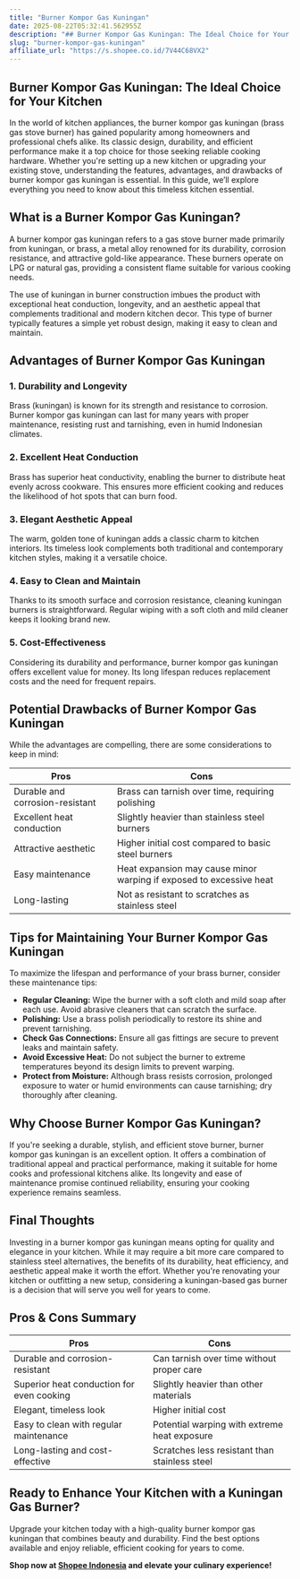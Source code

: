 ```yaml
---
title: "Burner Kompor Gas Kuningan"
date: 2025-08-22T05:32:41.562955Z
description: "## Burner Kompor Gas Kuningan: The Ideal Choice for Your Kitchen..."
slug: "burner-kompor-gas-kuningan"
affiliate_url: "https://s.shopee.co.id/7V44C68VX2"
---
```

## Burner Kompor Gas Kuningan: The Ideal Choice for Your Kitchen

In the world of kitchen appliances, the burner kompor gas kuningan (brass gas stove burner) has gained popularity among homeowners and professional chefs alike. Its classic design, durability, and efficient performance make it a top choice for those seeking reliable cooking hardware. Whether you're setting up a new kitchen or upgrading your existing stove, understanding the features, advantages, and drawbacks of burner kompor gas kuningan is essential. In this guide, we’ll explore everything you need to know about this timeless kitchen essential.

## What is a Burner Kompor Gas Kuningan?

A burner kompor gas kuningan refers to a gas stove burner made primarily from kuningan, or brass, a metal alloy renowned for its durability, corrosion resistance, and attractive gold-like appearance. These burners operate on LPG or natural gas, providing a consistent flame suitable for various cooking needs.

The use of kuningan in burner construction imbues the product with exceptional heat conduction, longevity, and an aesthetic appeal that complements traditional and modern kitchen decor. This type of burner typically features a simple yet robust design, making it easy to clean and maintain.

## Advantages of Burner Kompor Gas Kuningan

### 1. Durability and Longevity

Brass (kuningan) is known for its strength and resistance to corrosion. Burner kompor gas kuningan can last for many years with proper maintenance, resisting rust and tarnishing, even in humid Indonesian climates.

### 2. Excellent Heat Conduction

Brass has superior heat conductivity, enabling the burner to distribute heat evenly across cookware. This ensures more efficient cooking and reduces the likelihood of hot spots that can burn food.

### 3. Elegant Aesthetic Appeal

The warm, golden tone of kuningan adds a classic charm to kitchen interiors. Its timeless look complements both traditional and contemporary kitchen styles, making it a versatile choice.

### 4. Easy to Clean and Maintain

Thanks to its smooth surface and corrosion resistance, cleaning kuningan burners is straightforward. Regular wiping with a soft cloth and mild cleaner keeps it looking brand new.

### 5. Cost-Effectiveness

Considering its durability and performance, burner kompor gas kuningan offers excellent value for money. Its long lifespan reduces replacement costs and the need for frequent repairs.

## Potential Drawbacks of Burner Kompor Gas Kuningan

While the advantages are compelling, there are some considerations to keep in mind:

| Pros | Cons |
|---|---|
| Durable and corrosion-resistant | Brass can tarnish over time, requiring polishing |
| Excellent heat conduction | Slightly heavier than stainless steel burners |
| Attractive aesthetic | Higher initial cost compared to basic steel burners |
| Easy maintenance | Heat expansion may cause minor warping if exposed to excessive heat |
| Long-lasting | Not as resistant to scratches as stainless steel |

## Tips for Maintaining Your Burner Kompor Gas Kuningan

To maximize the lifespan and performance of your brass burner, consider these maintenance tips:

- **Regular Cleaning:** Wipe the burner with a soft cloth and mild soap after each use. Avoid abrasive cleaners that can scratch the surface.
- **Polishing:** Use a brass polish periodically to restore its shine and prevent tarnishing.
- **Check Gas Connections:** Ensure all gas fittings are secure to prevent leaks and maintain safety.
- **Avoid Excessive Heat:** Do not subject the burner to extreme temperatures beyond its design limits to prevent warping.
- **Protect from Moisture:** Although brass resists corrosion, prolonged exposure to water or humid environments can cause tarnishing; dry thoroughly after cleaning.

## Why Choose Burner Kompor Gas Kuningan?

If you're seeking a durable, stylish, and efficient stove burner, burner kompor gas kuningan is an excellent option. It offers a combination of traditional appeal and practical performance, making it suitable for home cooks and professional kitchens alike. Its longevity and ease of maintenance promise continued reliability, ensuring your cooking experience remains seamless.

## Final Thoughts

Investing in a burner kompor gas kuningan means opting for quality and elegance in your kitchen. While it may require a bit more care compared to stainless steel alternatives, the benefits of its durability, heat efficiency, and aesthetic appeal make it worth the effort. Whether you're renovating your kitchen or outfitting a new setup, considering a kuningan-based gas burner is a decision that will serve you well for years to come.

## Pros & Cons Summary

| Pros | Cons |
|---|---|
| Durable and corrosion-resistant | Can tarnish over time without proper care |
| Superior heat conduction for even cooking | Slightly heavier than other materials |
| Elegant, timeless look | Higher initial cost |
| Easy to clean with regular maintenance | Potential warping with extreme heat exposure |
| Long-lasting and cost-effective | Scratches less resistant than stainless steel |

## Ready to Enhance Your Kitchen with a Kuningan Gas Burner?

Upgrade your kitchen today with a high-quality burner kompor gas kuningan that combines beauty and durability. Find the best options available and enjoy reliable, efficient cooking for years to come. 

**Shop now at [Shopee Indonesia](https://s.shopee.co.id/7V44C68VX2) and elevate your culinary experience!**